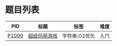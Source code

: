 # 题目列表

|PID|标题|标签|难度
|:-:|:-:|:-:|:-:|
|[P1000](/problem/P1000)|[超级玛丽游戏](/problem/P1000)|字符串,O2优化|入门|